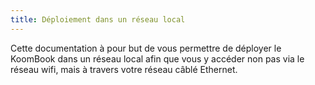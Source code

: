 ```yaml
---
title: Déploiement dans un réseau local
---
```


Cette documentation à pour but de vous permettre de déployer le KoomBook dans un réseau local afin que vous y accéder non pas via le réseau wifi, mais à travers votre réseau câblé Ethernet.